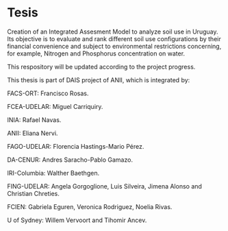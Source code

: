 # Tesis

Creation of an Integrated Assesment Model to analyze soil use in Uruguay. Its objective is to evaluate and rank different soil use configurations by their financial convenience and subject to environmental restrictions concerning, for example, Nitrogen and Phosphorus concentration on water. 

This respository will be updated according to the project progress.

This thesis is part of DAIS project of ANII, which is integrated by:

FACS-ORT: Francisco Rosas. 

FCEA-UDELAR: Miguel Carriquiry. 

INIA: Rafael Navas. 

ANII: Eliana Nervi. 

FAGO-UDELAR: Florencia Hastings-Mario Pérez. 

DA-CENUR: Andres Saracho-Pablo Gamazo. 

IRI-Columbia: Walther Baethgen. 

FING-UDELAR: Angela Gorgoglione, Luis Silveira, Jimena Alonso and Christian Chreties. 

FCIEN: Gabriela Eguren, Veronica Rodriguez, Noelia Rivas. 

U of Sydney: Willem Vervoort and Tihomir Ancev. 
